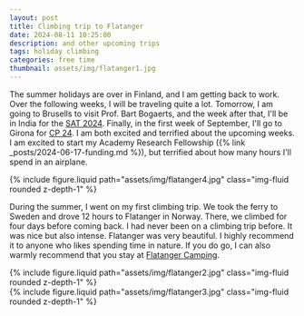 ```yaml
---
layout: post
title: Climbing trip to Flatanger
date: 2024-08-11 10:25:00
description: and other upcoming trips
tags: holiday climbing
categories: free time
thumbnail: assets/img/flatanger1.jpg
---
```


The summer holidays are over in Finland, and I am getting back to work. Over the following weeks, I will be traveling quite a lot. Tomorrow, I am going to Brusells to visit Prof. Bart Bogaerts, and the week after that, I'll be in India for the [SAT 2024](https://satisfiability.org/SAT24/). Finally, in the first week of September, I'll go to Girona for [CP 24](https://cp2024.a4cp.org/index.html). I am both excited and terrified about the upcoming weeks. I am excited to start my Academy Research Fellowship ({% link _posts/2024-06-17-funding.md %}), but terrified about how many hours I'll spend in an airplane.

<div class="row mt-3">
    <div class="col-sm mt-3 mt-md-0">
        {% include figure.liquid path="assets/img/flatanger4.jpg" class="img-fluid rounded z-depth-1" %}
    </div>
</div>

During the summer, I went on my first climbing trip. We took the ferry to Sweden and drove 12 hours to Flatanger in Norway. There, we climbed for four days before coming back. I had never been on a climbing trip before. It was nice but also intense. Flatanger was very beautiful. I highly recommend it to anyone who likes spending time in nature. If you do go, I can also warmly recommend that you stay at [Flatanger Camping](https://flatangercamping.no/).

<div class="row mt-3">
    <div class="col-sm mt-3 mt-md-0">
        {% include figure.liquid path="assets/img/flatanger2.jpg" class="img-fluid rounded z-depth-1" %}
    </div>
    <div class="col-sm mt-3 mt-md-0">
        {% include figure.liquid path="assets/img/flatanger3.jpg" class="img-fluid rounded z-depth-1" %}
    </div>
</div>
